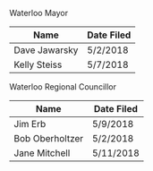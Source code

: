 Waterloo Mayor

Name          | Date Filed
------------- | ----------
Dave Jawarsky | 5/2/2018
Kelly Steiss  | 5/7/2018


Waterloo Regional Councillor

Name            | Date Filed
----            | ----------
Jim	Erb         | 5/9/2018
Bob Oberholtzer | 5/2/2018
Jane Mitchell   | 5/11/2018
